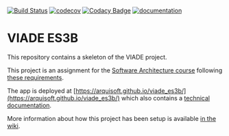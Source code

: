 [![Build Status](https://travis-ci.org/Arquisoft/viade_es3b.svg?branch=master)](https://travis-ci.org/Arquisoft/viade_es3b)
[![codecov](https://codecov.io/gh/Arquisoft/viade_es3b/branch/master/graph/badge.svg)](https://codecov.io/gh/Arquisoft/viade_es3b)
[![Codacy Badge](https://api.codacy.com/project/badge/Grade/6d87ad7b8b89409aa9dc2d7a7492affc)](https://www.codacy.com/gh/Arquisoft/viade_0?utm_source=github.com&amp;utm_medium=referral&amp;utm_content=Arquisoft/viade_0&amp;utm_campaign=Badge_Grade)
[![documentation](https://img.shields.io/badge/docs-arc42-9cf.svg)](https://arquisoft.github.io/viade_es3b/docs/)

# VIADE ES3B

This repository contains a skeleton of the VIADE project.

This project is an assignment for the [Software Architecture course](https://arquisoft.github.io/) following [these requirements](https://labra.solid.community/public/SoftwareArchitecture/AssignmentDescription/).

The app is deployed at [https://arquisoft.github.io/viade_es3b/](https://arquisoft.github.io/viade_es3b/) which also contains a [technical documentation](https://arquisoft.github.io/viade_es3b/docs).

More information about how this project has been setup is available [in the wiki](https://github.com/Arquisoft/viade_es3b/wiki).

